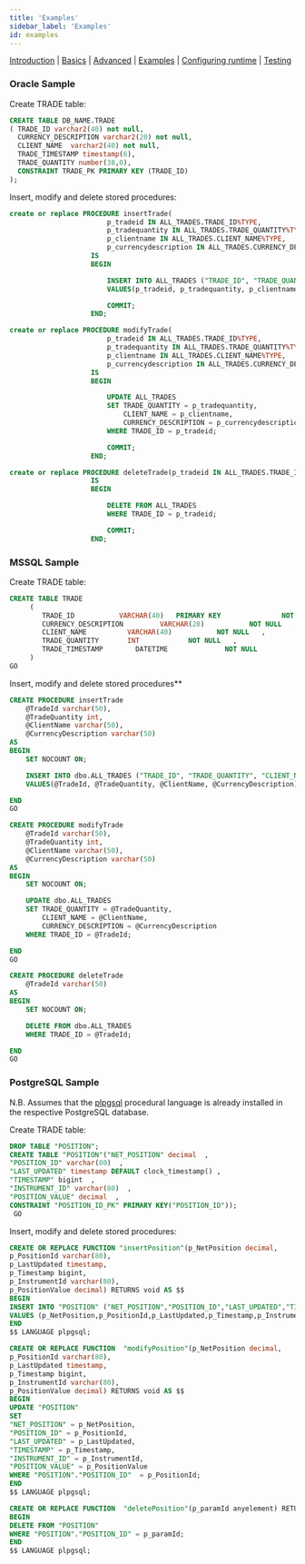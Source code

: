 ```yaml
---
title: 'Examples'
sidebar_label: 'Examples'
id: examples
---
```


[Introduction](/server-modules/integration/database-streaming-out/introduction)  | [Basics](/server-modules/integration/database-streaming-out/basics) | [Advanced](/server-modules/integration/database-streaming-out/advanced) | [Examples](/server-modules/integration/database-streaming-out/examples) | [Configuring runtime](/server-modules/integration/database-streaming-out/configuring-runtime) | [Testing](/server-modules/integration/database-streaming-out/testing)

### Oracle Sample

Create TRADE table:

```sql
CREATE TABLE DB_NAME.TRADE
( TRADE_ID varchar2(40) not null,
  CURRENCY_DESCRIPTION varchar2(20) not null,
  CLIENT_NAME  varchar2(40) not null,
  TRADE_TIMESTAMP timestamp(6),
  TRADE_QUANTITY number(38,0),
  CONSTRAINT TRADE_PK PRIMARY KEY (TRADE_ID)
);
```

Insert, modify and delete stored procedures:

```sql
create or replace PROCEDURE insertTrade(
                        p_tradeid IN ALL_TRADES.TRADE_ID%TYPE,
                        p_tradequantity IN ALL_TRADES.TRADE_QUANTITY%TYPE,
                        p_clientname IN ALL_TRADES.CLIENT_NAME%TYPE,
                        p_currencydescription IN ALL_TRADES.CURRENCY_DESCRIPTION%TYPE)
                    IS
                    BEGIN

                        INSERT INTO ALL_TRADES ("TRADE_ID", "TRADE_QUANTITY", "CLIENT_NAME", "CURRENCY_DESCRIPTION")
                        VALUES(p_tradeid, p_tradequantity, p_clientname, p_currencydescription);

                        COMMIT;
                    END;
```
```sql
create or replace PROCEDURE modifyTrade(
                        p_tradeid IN ALL_TRADES.TRADE_ID%TYPE,
                        p_tradequantity IN ALL_TRADES.TRADE_QUANTITY%TYPE,
                        p_clientname IN ALL_TRADES.CLIENT_NAME%TYPE,
                        p_currencydescription IN ALL_TRADES.CURRENCY_DESCRIPTION%TYPE)
                    IS
                    BEGIN

                        UPDATE ALL_TRADES
                        SET TRADE_QUANTITY = p_tradequantity,
                            CLIENT_NAME = p_clientname,
                            CURRENCY_DESCRIPTION = p_currencydescription
                        WHERE TRADE_ID = p_tradeid;

                        COMMIT;
                    END;
```
```sql
create or replace PROCEDURE deleteTrade(p_tradeid IN ALL_TRADES.TRADE_ID%TYPE)
                    IS
                    BEGIN

                        DELETE FROM ALL_TRADES
                        WHERE TRADE_ID = p_tradeid;

                        COMMIT;
                    END;
```

### MSSQL Sample

Create TRADE table:

```sql
CREATE TABLE TRADE
     (
        TRADE_ID           VARCHAR(40)   PRIMARY KEY               NOT NULL  ,
        CURRENCY_DESCRIPTION         VARCHAR(20)           NOT NULL   ,
        CLIENT_NAME          VARCHAR(40)           NOT NULL   ,
        TRADE_QUANTITY       INT            NOT NULL   ,
        TRADE_TIMESTAMP        DATETIME              NOT NULL
     )
GO
```

Insert, modify and delete stored procedures**

```sql
CREATE PROCEDURE insertTrade
    @TradeId varchar(50),
    @TradeQuantity int,
    @ClientName varchar(50),
    @CurrencyDescription varchar(50)
AS
BEGIN
    SET NOCOUNT ON;

    INSERT INTO dbo.ALL_TRADES ("TRADE_ID", "TRADE_QUANTITY", "CLIENT_NAME", "CURRENCY_DESCRIPTION")
    VALUES(@TradeId, @TradeQuantity, @ClientName, @CurrencyDescription);

END
GO

CREATE PROCEDURE modifyTrade
    @TradeId varchar(50),
    @TradeQuantity int,
    @ClientName varchar(50),
    @CurrencyDescription varchar(50)
AS
BEGIN
    SET NOCOUNT ON;

    UPDATE dbo.ALL_TRADES
    SET TRADE_QUANTITY = @TradeQuantity,
        CLIENT_NAME = @ClientName,
        CURRENCY_DESCRIPTION = @CurrencyDescription
    WHERE TRADE_ID = @TradeId;

END
GO

CREATE PROCEDURE deleteTrade
    @TradeId varchar(50)
AS
BEGIN
    SET NOCOUNT ON;

    DELETE FROM dbo.ALL_TRADES
    WHERE TRADE_ID = @TradeId;

END
GO

```

### PostgreSQL Sample

N.B. Assumes that the [plpgsql](https://www.postgresql.org/docs/current/plpgsql.html) procedural language is already installed in the respective PostgreSQL database.

Create TRADE table:

```sql
DROP TABLE "POSITION";
CREATE TABLE "POSITION"("NET_POSITION" decimal  ,
"POSITION_ID" varchar(80)  ,
"LAST_UPDATED" timestamp DEFAULT clock_timestamp() ,
"TIMESTAMP" bigint  ,
"INSTRUMENT_ID" varchar(80)  ,
"POSITION_VALUE" decimal  ,
CONSTRAINT "POSITION_ID_PK" PRIMARY KEY("POSITION_ID"));
 GO
```

Insert, modify and delete stored procedures:

```sql
CREATE OR REPLACE FUNCTION "insertPosition"(p_NetPosition decimal,
p_PositionId varchar(80),
p_LastUpdated timestamp,
p_Timestamp bigint,
p_InstrumentId varchar(80),
p_PositionValue decimal) RETURNS void AS $$
BEGIN
INSERT INTO "POSITION" ("NET_POSITION","POSITION_ID","LAST_UPDATED","TIMESTAMP","INSTRUMENT_ID","POSITION_VALUE")
VALUES (p_NetPosition,p_PositionId,p_LastUpdated,p_Timestamp,p_InstrumentId,p_PositionValue);
END
$$ LANGUAGE plpgsql;
```

```sql
CREATE OR REPLACE FUNCTION  "modifyPosition"(p_NetPosition decimal,
p_PositionId varchar(80),
p_LastUpdated timestamp,
p_Timestamp bigint,
p_InstrumentId varchar(80),
p_PositionValue decimal) RETURNS void AS $$
BEGIN
UPDATE "POSITION"
SET
"NET_POSITION" = p_NetPosition,
"POSITION_ID" = p_PositionId,
"LAST_UPDATED" = p_LastUpdated,
"TIMESTAMP" = p_Timestamp,
"INSTRUMENT_ID" = p_InstrumentId,
"POSITION_VALUE" = p_PositionValue
WHERE "POSITION"."POSITION_ID"  = p_PositionId;
END
$$ LANGUAGE plpgsql;
```

```sql
CREATE OR REPLACE FUNCTION  "deletePosition"(p_paramId anyelement) RETURNS void AS $$
BEGIN
DELETE FROM "POSITION"
WHERE "POSITION"."POSITION_ID" = p_paramId;
END
$$ LANGUAGE plpgsql;
```






